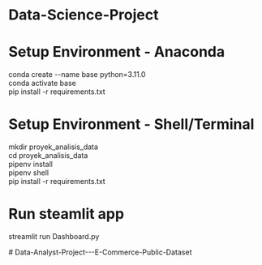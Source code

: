 # Data-Science-Project

# Setup Environment - Anaconda
conda create --name base python=3.11.0  
conda activate base  
pip install -r requirements.txt  

# Setup Environment - Shell/Terminal
mkdir proyek_analisis_data  
cd proyek_analisis_data  
pipenv install  
pipenv shell  
pip install -r requirements.txt  

# Run steamlit app
streamlit run Dashboard.py  

#   D a t a - A n a l y s t - P r o j e c t - - - E - C o m m e r c e - P u b l i c - D a t a s e t  
 